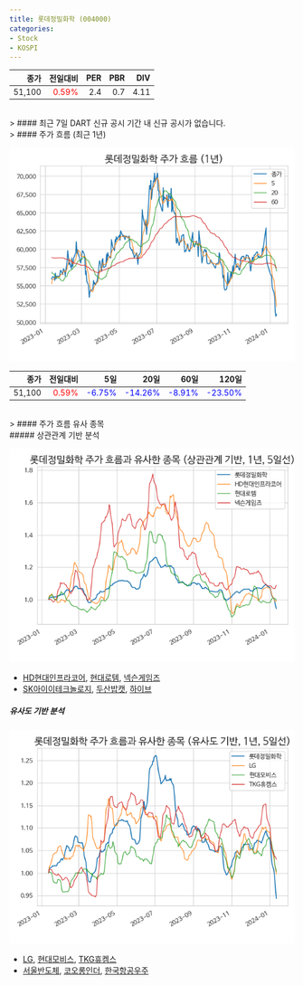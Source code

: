 ```yaml
---
title: 롯데정밀화학 (004000)
categories:
- Stock
- KOSPI
---
```


|종가|전일대비|PER|PBR|DIV|
|---:|-------:|--:|--:|--:|
|51,100|<span style="color: red">0.59%</span>|2.4|0.7|4.11|

<!-- more -->

<br>
> #### 최근 7일 DART 신규 공시
기간 내 신규 공시가 없습니다.

<br>
> #### 주가 흐름 (최근 1년)

![004000](/assets/images/stock/004000.png)

|종가|전일대비|5일|20일|60일|120일|
|---:|-------:|--:|---:|---:|----:|
|51,100|<span style="color: red">0.59%</span>|<span style="color: blue">-6.75%</span>|<span style="color: blue">-14.26%</span>|<span style="color: blue">-8.91%</span>|<span style="color: blue">-23.50%</span>|

<br>
> #### 주가 흐름 유사 종목
<br>
##### 상관관계 기반 분석

![004000](/assets/images/stock/004000_corr.png)
- [HD현대인프라코어](/042670/), [현대로템](/064350/), [넥슨게임즈](/225570/)
- [SK아이이테크놀로지](/361610/), [두산밥캣](/241560/), [하이브](/352820/)

##### 유사도 기반 분석

![004000](/assets/images/stock/004000_sim.png)
- [LG](/003550/), [현대모비스](/012330/), [TKG휴켐스](/069260/)
- [서울반도체](/046890/), [코오롱인더](/120110/), [한국항공우주](/047810/)